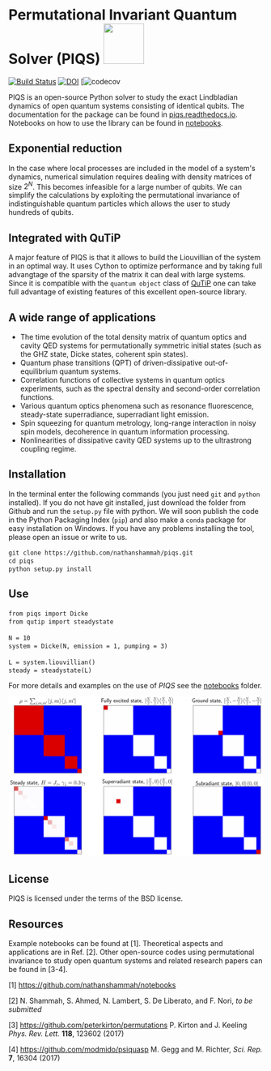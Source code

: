 # Permutational Invariant Quantum Solver (PIQS) <img src="https://github.com/nathanshammah/piqs/blob/master/doc/piqs_logo.png" width="80" height="80"/>

[![Build Status](https://travis-ci.org/nathanshammah/piqs.svg?branch=master)](https://travis-ci.org/nathanshammah/piqs)
[![DOI](https://zenodo.org/badge/104438298.svg)](https://zenodo.org/badge/latestdoi/104438298)
[![codecov](https://codecov.io/gh/nathanshammah/piqs/branch/master/graphs/badge.svg?branch=master)

PIQS is an open-source Python solver to study the exact Lindbladian dynamics of open quantum systems consisting of identical qubits. The documentation for the package can be found in [piqs.readthedocs.io](piqs.readthedocs.io). Notebooks on how to use the library can be found in [notebooks](https://github.com/nathanshammah/notebooks).

## Exponential reduction 
In the case where local processes are included in the model of a system's dynamics, numerical simulation requires dealing with density matrices of size $2^N$. This becomes infeasible for a large number of qubits. We can simplify the calculations by exploiting the permutational invariance of indistinguishable quantum particles which allows the user to study hundreds of qubits.

## Integrated with QuTiP
A major feature of PIQS is that it allows to build the Liouvillian of the system in an optimal way. It uses Cython to optimize performance and by taking full advangtage of the sparsity of the matrix it can deal with large systems. Since it is compatible with the `quantum object` class of [QuTiP](http://qutip.org/) one can take full advantage of existing features of this excellent open-source library.


## A wide range of applications
- The time evolution of the total density matrix of quantum optics and cavity QED systems for permutationally symmetric initial states (such as the GHZ state, Dicke states, coherent spin states).
- Quantum phase transitions (QPT) of driven-dissipative out-of-equilibrium quantum systems.  
- Correlation functions of collective systems in quantum optics experiments, such as the spectral density and second-order correlation functions.
- Various quantum optics phenomena such as resonance fluorescence, steady-state superradiance, superradiant light emission.
- Spin squeezing for quantum metrology, long-range interaction in noisy spin models, decoherence in quantum information processing. 
- Nonlinearities of dissipative cavity QED systems up to the ultrastrong coupling regime.

## Installation
In the terminal enter the following commands (you just need `git` and `python` installed). If you do not have git installed, just download the folder from Github and run the `setup.py` file with python. We will soon publish the code in the Python Packaging Index (`pip`) and also make a `conda` package for easy installation on Windows. If you have any problems installing the tool, please open an issue or write to us.
```
git clone https://github.com/nathanshammah/piqs.git
cd piqs
python setup.py install
```

## Use
```
from piqs import Dicke
from qutip import steadystate

N = 10
system = Dicke(N, emission = 1, pumping = 3)

L = system.liouvillian()
steady = steadystate(L)
```
For more details and examples on the use of *PIQS* see the [notebooks](https://github.com/nathanshammah/notebooks) folder. 

![Density matrices in the Dicke basis.](https://github.com/nathanshammah/notebooks/blob/master/plots/states_N.png)
## License
PIQS is licensed under the terms of the BSD license.

## Resources
Example notebooks can be found at [1]. Theoretical aspects and applications are in Ref. [2]. Other open-source codes using permutational invariance to study open quantum systems and related research papers can be found in [3-4].

[1] https://github.com/nathanshammah/notebooks

[2] N. Shammah, S. Ahmed, N. Lambert, S. De Liberato, and F. Nori, *to be submitted*

[3] https://github.com/peterkirton/permutations P. Kirton and J. Keeling *Phys. Rev. Lett.*  **118**, 123602 (2017)

[4] https://github.com/modmido/psiquasp M. Gegg and M. Richter, *Sci. Rep.* **7**, 16304 (2017)
